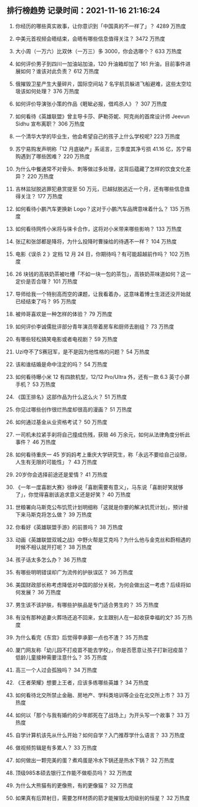
## 排行榜趋势 记录时间：2021-11-16 21:16:24
  
  1. 你经历的哪些真实故事，让你意识到「中国真的不一样了」？ 4289 万热度
    
  2. 中美元首视频会晤结束，会晤有哪些信息值得关注？ 3472 万热度
    
  3. 大小周（一万六）比双休（一万三）多 3000，你会选哪个？ 633 万热度
    
  4. 如何评价男子到四川一加油站加油，120 升油箱却加了 161 升油，目前事件进展如何？谁该对此负责？ 612 万热度
    
  5. 俄摧毁卫星产生大量碎片，国际空间站 7 名宇航员躲进飞船避难，这些太空垃圾该如何处理？ 376 万热度
    
  6. 如何评价导演张小策的作品《睚眦必报，借鸡杀人》？ 307 万热度
    
  7. 如何看待《英雄联盟》曾主导卡莎、萨勒芬妮、阿克尚的首席设计师 Jeevun Sidhu 宣布离职？ 306 万热度
    
  8. 一个清华大学的毕业生，他会希望自己的孩子上什么学校呢? 223 万热度
    
  9. 苏宁易购发声明称「12 月底破产」系谣言，三季度其净亏损 41.16 亿，苏宁易购遇到了哪些困难？ 220 万热度
    
  10. 为什么中餐通常不对骨头、刺等做过多处理，这背后蕴藏了怎样的饮食文化差异？ 220 万热度
    
  11. 吉林监狱脱逃罪犯悬赏提至 50 万元，已越狱脱逃近一个月，还有哪些信息值得关注？ 177 万热度
    
  12. 如何看待小鹏汽车更换新 Logo？这对于小鹏汽车品牌意味着什么？ 135 万热度
    
  13. 如何看待网传小米将与徕卡合作，这将对小米带来哪些影响？ 133 万热度
    
  14. 张辽和张郃都是降将，为什么投降时曹操给的待遇不一样？ 104 万热度
    
  15. 电影《误杀 2 》定档 12 月 24 日，你期待吗？有可能超越前作吗？ 102 万热度
    
  16. 26 块钱的高铁奶茶被吐槽「不如一块一包的茶包」，高铁奶茶味道如何？这一定价是否合理？ 101 万热度
    
  17. 导师给我一个特别高而空的课题，让我看着办，这意味着博士生涯还没开始就已经结束了吗？ 95 万热度
    
  18. 被帅哥喜欢是一种怎样的体验？ 79 万热度
    
  19. 如何评价李诚儒批评部分青年演员带着房车和厨师去剧组？ 73 万热度
    
  20. 有哪些轻松搞笑电影或者电视剧？ 59 万热度
    
  21. Uzi夺不了S赛冠军，是不是因为他性格的问题？ 54 万热度
    
  22. 该和谁结婚是命中注定的吗？ 54 万热度
    
  23. 如何看待曝小米 12 有四款机型，12/12 Pro/Ultra 外，还有一款 6.3 英寸小屏手机？ 53 万热度
    
  24. 《国王排名》这部作品为什么这么火？ 51 万热度
    
  25. 你见过哪些创作很烂热度却很高的漫画？ 51 万热度
    
  26. 如何通过基金从业资格考试？ 50 万热度
    
  27. 一司机未拉紧手刹将自己撞成伤残，获赔 46 万余元，如何从法律角度分析此事件？ 46 万热度
    
  28. 如何看待重庆一 45 岁妈妈考上重庆大学研究生，称「永远不要给自己设限，人生有无限的可能性」？ 43 万热度
    
  29. 20岁你会选择前途还是爱情？ 41 万热度
    
  30. 《一年一度喜剧大赛》徐峥说「喜剧需要有意义」，马东说「喜剧好笑就够了」，你觉得喜剧该追求意义还是好笑？ 40 万热度
    
  31. 世粮署向马斯克公布饥荒计划明细称「这就是你要的解决饥荒计划」，预计接下来马斯克将怎么做？ 39 万热度
    
  32. 你看好《英雄联盟手游》的前景吗？ 38 万热度
    
  33. 动画《英雄联盟双城之战》中野火帮是艾克吗？为什么他与金克丝和蔚相遇的时候不相认就开打呢？ 38 万热度
    
  34. 孩子话太多怎么办？ 36 万热度
    
  35. 有哪些明明错误却广为流传的护肤误区？ 36 万热度
    
  36. 美国财政部长称考虑降低对中国的部分关税，为何会做出这一考虑？后续将如何发展？ 36 万热度
    
  37. 男生该不该护肤，有哪些护肤品是专门适合男生的？ 35 万热度
    
  38. 有没有那种追妻火葬场还追不回来，女主跟别人在一起收获幸福的文? 35 万热度
    
  39. 为什么看完《东宫》后觉得李承鄞一点也不渣？ 35 万热度
    
  40. 厦门网友称「幼儿园不打疫苗不能去学校」，你是否愿意让孩子打新冠疫苗？低龄儿童接种需要注意什么？ 35 万热度
    
  41. 高三一个人过会孤独吗？ 34 万热度
    
  42. 《王者荣耀》想要上王者，应该多练哪些英雄？ 34 万热度
    
  43. 如何看待北交所禁止金融、房地产、学科类培训等企业在北交所上市？ 33 万热度
    
  44. 如何以「那个与我有婚约的少年郎死在了战场上」为开头写一个故事？ 33 万热度
    
  45. 自学计算机该先从什么开始？如何自学？入门推荐学什么语言？ 33 万热度
    
  46. 做视频剪辑是有多累人？ 33 万热度
    
  47. 如何做出一颗完美的蛋？煮鸡蛋是冷水下锅还是热水下锅？ 32 万热度
    
  48. 顶级985本硕去银行工作能不做柜员吗？ 32 万热度
    
  49. 为什么大熊猫有的更像熊，有的更像猫？ 32 万热度
    
  50. 如果真有后羿射日，需要怎样材质的箭才能摧毁太阳级别的恒星？ 32 万热度
    
